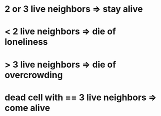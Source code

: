 # 2 or 3 live neighbors => stay alive
# < 2 live neighbors => die of loneliness
# > 3 live neighbors => die of overcrowding
# dead cell with == 3 live neighbors => come alive